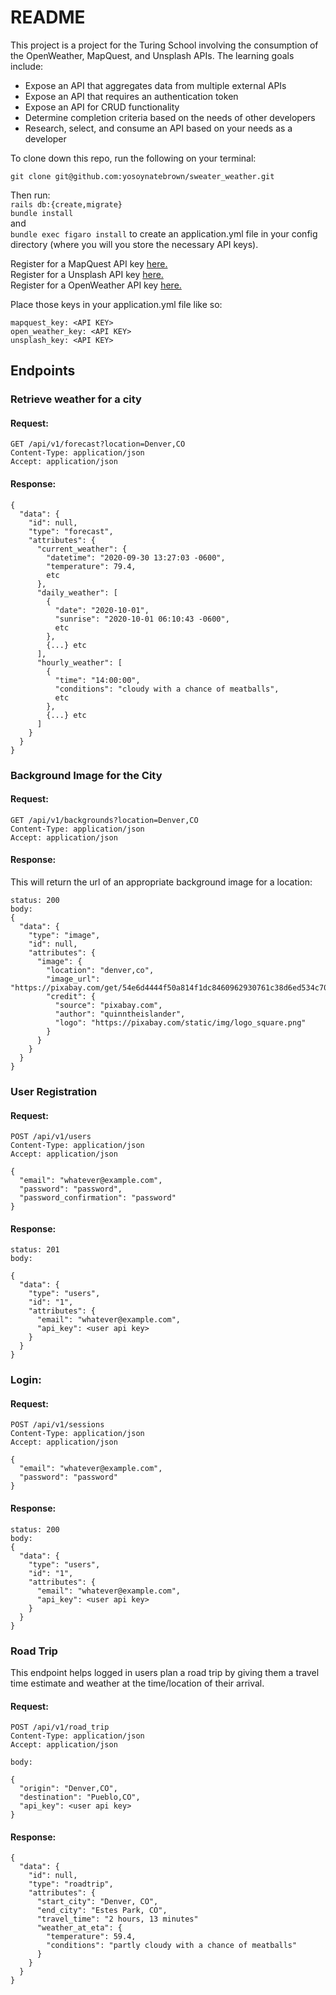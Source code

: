# README
This project is a project for the Turing School involving the consumption of the OpenWeather, MapQuest, and Unsplash APIs. The learning goals include:

* Expose an API that aggregates data from multiple external APIs
* Expose an API that requires an authentication token
* Expose an API for CRUD functionality
* Determine completion criteria based on the needs of other developers
* Research, select, and consume an API based on your needs as a developer


To clone down this repo, run the following on your terminal:

`git clone git@github.com:yosoynatebrown/sweater_weather.git`

Then run:\
`rails db:{create,migrate}`\
`bundle install`\
and\
`bundle exec figaro install`
to create an application.yml file in your config directory (where you will you store the necessary API keys).

Register for a MapQuest API key [here.](https://developer.mapquest.com/plan_purchase/steps/business_edition/business_edition_free/register)\
Register for a Unsplash API key [here.](https://unsplash.com/developers)\
Register for a OpenWeather API key [here.](https://home.openweathermap.org/users/sign_up)

Place those keys in your application.yml file like so:

```
mapquest_key: <API KEY>
open_weather_key: <API KEY>
unsplash_key: <API KEY>
```

## Endpoints

### Retrieve weather for a city
#### Request:
```
GET /api/v1/forecast?location=Denver,CO
Content-Type: application/json
Accept: application/json
```
#### Response:
```
{
  "data": {
    "id": null,
    "type": "forecast",
    "attributes": {
      "current_weather": {
        "datetime": "2020-09-30 13:27:03 -0600",
        "temperature": 79.4,
        etc
      },
      "daily_weather": [
        {
          "date": "2020-10-01",
          "sunrise": "2020-10-01 06:10:43 -0600",
          etc
        },
        {...} etc
      ],
      "hourly_weather": [
        {
          "time": "14:00:00",
          "conditions": "cloudy with a chance of meatballs",
          etc
        },
        {...} etc
      ]
    }
  }
}
```
### Background Image for the City

#### Request:
```
GET /api/v1/backgrounds?location=Denver,CO
Content-Type: application/json
Accept: application/json
```

#### Response:

This will return the url of an appropriate background image for a location:
```
status: 200
body:
{
  "data": {
    "type": "image",
    "id": null,
    "attributes": {
      "image": {
        "location": "denver,co",
        "image_url": "https://pixabay.com/get/54e6d4444f50a814f1dc8460962930761c38d6ed534c704c7c2878dd954dc451_640.jpg",
        "credit": {
          "source": "pixabay.com",
          "author": "quinntheislander",
          "logo": "https://pixabay.com/static/img/logo_square.png"
        }
      }
    }
  }
}
```
### User Registration

#### Request:
```
POST /api/v1/users
Content-Type: application/json
Accept: application/json

{
  "email": "whatever@example.com",
  "password": "password",
  "password_confirmation": "password"
}
```
#### Response:
```
status: 201
body:

{
  "data": {
    "type": "users",
    "id": "1",
    "attributes": {
      "email": "whatever@example.com",
      "api_key": <user api key>
    }
  }
}
```
### Login:

#### Request:
```
POST /api/v1/sessions
Content-Type: application/json
Accept: application/json

{
  "email": "whatever@example.com",
  "password": "password"
}
```
#### Response:
```
status: 200
body:
{
  "data": {
    "type": "users",
    "id": "1",
    "attributes": {
      "email": "whatever@example.com",
      "api_key": <user api key>
    }
  }
}
```
### Road Trip
This endpoint helps logged in users plan a road trip by giving them a travel time estimate and weather at the time/location of their arrival.
#### Request:
```
POST /api/v1/road_trip
Content-Type: application/json
Accept: application/json

body:

{
  "origin": "Denver,CO",
  "destination": "Pueblo,CO",
  "api_key": <user api key>
}
```

#### Response:
```
{
  "data": {
    "id": null,
    "type": "roadtrip",
    "attributes": {
      "start_city": "Denver, CO",
      "end_city": "Estes Park, CO",
      "travel_time": "2 hours, 13 minutes"
      "weather_at_eta": {
        "temperature": 59.4,
        "conditions": "partly cloudy with a chance of meatballs"
      }
    }
  }
}
```
